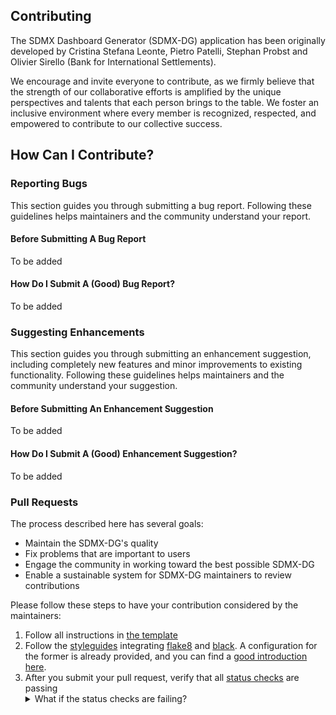 ## Contributing

The SDMX Dashboard Generator (SDMX-DG) application has been originally developed by Cristina Stefana Leonte, Pietro Patelli, Stephan Probst and Olivier Sirello (Bank for International Settlements). 

We encourage and invite everyone to contribute, as we firmly believe that the strength of our collaborative efforts is amplified by the unique perspectives and talents that each person brings to the table. We foster an inclusive environment where every member is recognized, respected, and empowered to contribute to our collective success.

## How Can I Contribute?

### Reporting Bugs

This section guides you through submitting a bug report. Following these guidelines helps maintainers and the community understand your report.

#### Before Submitting A Bug Report

To be added

#### How Do I Submit A (Good) Bug Report?

To be added

### Suggesting Enhancements

This section guides you through submitting an enhancement suggestion, including completely new features and minor improvements to existing functionality. Following these guidelines helps maintainers and the community understand your suggestion.

#### Before Submitting An Enhancement Suggestion

To be added

#### How Do I Submit A (Good) Enhancement Suggestion?

To be added

### Pull Requests

The process described here has several goals:

- Maintain the SDMX-DG's quality
- Fix problems that are important to users
- Engage the community in working toward the best possible SDMX-DG
- Enable a sustainable system for SDMX-DG maintainers to review contributions

Please follow these steps to have your contribution considered by the maintainers:

1. Follow all instructions in [the template](PULL_REQUEST_TEMPLATE.md)
2. Follow the [styleguides](#styleguides) integrating [flake8](https://flake8.pycqa.org/en/latest/) and [black](https://black.readthedocs.io/en/stable/index.html). A configuration for the former is already provided, and you can find a [good introduction here](https://medium.com/@huzaifazahoor654/improving-code-quality-with-flake8-and-black-a-guide-for-python-developers-c374168d5884).
3. After you submit your pull request, verify that all [status checks](https://help.github.com/articles/about-status-checks/) are passing <details><summary>What if the status checks are failing?</summary>If a status check is failing, and you believe that the failure is unrelated to your change, please leave a comment on the pull request explaining why you believe the failure is unrelated. A maintainer will re-run the status check for you. If we conclude that the failure was a false positive, then we will open an issue to track that problem with our status check suite.</details>